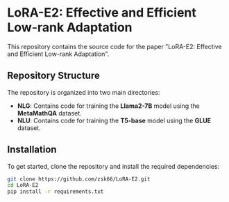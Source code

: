# LoRA-E2: Effective and Efficient Low-rank Adaptation

This repository contains the source code for the paper "LoRA-E2: Effective and Efficient Low-rank Adaptation". 

## Repository Structure

The repository is organized into two main directories:

- **NLG**: Contains code for training the **Llama2-7B** model using the **MetaMathQA** dataset.
- **NLU**: Contains code for training the **T5-base** model using the **GLUE** dataset.


## Installation

To get started, clone the repository and install the required dependencies:

```bash
git clone https://github.com/zsk66/LoRA-E2.git
cd LoRA-E2
pip install -r requirements.txt

